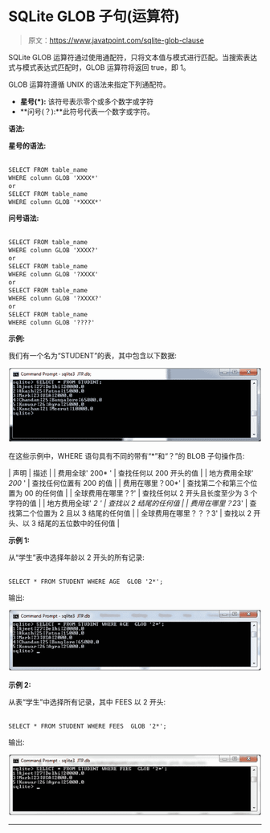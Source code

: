 # SQLite GLOB 子句(运算符)

> 原文：<https://www.javatpoint.com/sqlite-glob-clause>

SQLite GLOB 运算符通过使用通配符，只将文本值与模式进行匹配。当搜索表达式与模式表达式匹配时，GLOB 运算符将返回 true，即 1。

GLOB 运算符遵循 UNIX 的语法来指定下列通配符。

*   **星号(*):** 该符号表示零个或多个数字或字符
*   **问号(？):**此符号代表一个数字或字符。

**语法:**

**星号的语法:**

```

SELECT FROM table_name
WHERE column GLOB 'XXXX*'
or 
SELECT FROM table_name
WHERE column GLOB '*XXXX*' 

```

**问号语法:**

```

SELECT FROM table_name
WHERE column GLOB 'XXXX?'
or
SELECT FROM table_name
WHERE column GLOB '?XXXX'
or
SELECT FROM table_name
WHERE column GLOB '?XXXX?'
or
SELECT FROM table_name
WHERE column GLOB '????' 

```

**示例:**

我们有一个名为“STUDENT”的表，其中包含以下数据:

![Sqlite Glob clause 1](img/00f0b247e2c1b18eef97955366b4137b.png)

在这些示例中，WHERE 语句具有不同的带有“*”和“？”的 BLOB 子句操作员:

| 声明 | 描述 |
| 费用全球' 200* ' | 查找任何以 200 开头的值 |
| 地方费用全球' *200* ' | 查找任何位置有 200 的值 |
| 费用在哪里？00*' | 查找第二个和第三个位置为 00 的任何值 |
| 全球费用在哪里？?' | 查找任何以 2 开头且长度至少为 3 个字符的值 |
| 地方费用全球' *2 ' | 查找以 2 结尾的任何值 |
| 费用在哪里？2*3' | 查找第二个位置为 2 且以 3 结尾的任何值 |
| 全球费用在哪里？？？3' | 查找以 2 开头、以 3 结尾的五位数中的任何值 |

**示例 1:**

从“学生”表中选择年龄以 2 开头的所有记录:

```

SELECT * FROM STUDENT WHERE AGE  GLOB '2*'; 

```

输出:

![Sqlite Glob clause 2](img/e2a9eaafd113d075cbfcbdadf809fb54.png)

**示例 2:**

从表“学生”中选择所有记录，其中 FEES 以 2 开头:

```

SELECT * FROM STUDENT WHERE FEES  GLOB '2*'; 

```

输出:

![Sqlite Glob clause 3](img/0171bc4d1b954ecdebb54d8b2e2e7b55.png)

* * *